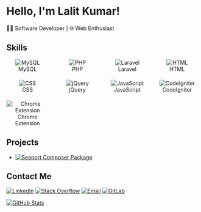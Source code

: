 # Hello, I'm Lalit Kumar!

👩‍💻 Software Developer | 🌐 Web Enthusiast 

## Skills
<div style="display: grid; grid-template-columns: repeat(4, 1fr); gap: 20px; text-align: center;">
  <div>
    <img src="https://img.icons8.com/color/48/000000/mysql.png" alt="MySQL"/>
    <br/>
    MySQL
  </div>
  <div>
    <img src="https://img.icons8.com/officel/48/000000/php-logo.png" alt="PHP"/>
    <br/>
    PHP
  </div>
  <div>
    <img src="https://img.icons8.com/ios-filled/50/000000/laravel.png" alt="Laravel"/>
    <br/>
    Laravel
  </div>
  <div>
    <img src="https://img.icons8.com/color/48/000000/html-5--v1.png" alt="HTML"/>
    <br/>
    HTML
  </div>
  <div>
    <img src="https://img.icons8.com/color/48/000000/css3.png" alt="CSS"/>
    <br/>
    CSS
  </div>
  <div>
    <img src="https://img.icons8.com/ios/50/000000/jquery.png" alt="jQuery"/>
    <br/>
    jQuery
  </div>
  <div>
    <img src="https://img.icons8.com/ios-filled/50/000000/javascript.png" alt="JavaScript"/>
    <br/>
    JavaScript
  </div>
  <div>
    <img src="https://img.icons8.com/ios/50/000000/codeigniter.png" alt="CodeIgniter"/>
    <br/>
    CodeIgniter
  </div>
  <div>
    <img src="https://img.icons8.com/color/48/000000/chrome.png" alt="Chrome Extension"/>
    <br/>
    Chrome Extension
  </div>
</div>

## Projects
- [![Seaport Composer Package](https://img.shields.io/badge/Seaport%20Package-4E5D94?style=for-the-badge&logo=composer&logoColor=white)](https://packagist.org/packages/seaport/database)

## Contact Me
[![LinkedIn](https://img.shields.io/badge/LinkedIn-0077B5?style=for-the-badge&logo=linkedin&logoColor=white)](https://www.linkedin.com/in/lalit-kumar-a0512a146)
[![Stack Overflow](https://img.shields.io/badge/Stack%20Overflow-FE7A16?style=for-the-badge&logo=stack-overflow&logoColor=white)](https://stackoverflow.com/users/9725461)
[![Email](https://img.shields.io/badge/Email-D14836?style=for-the-badge&logo=gmail&logoColor=white)](mailto:lalitrana396@gmail.com)
[![GitLab](https://img.shields.io/badge/GitLab-FC6D26?style=for-the-badge&logo=gitlab&logoColor=white)](https://gitlab.com/lalit_aspl)


[![GitHub Stats](https://github-readme-stats.vercel.app/api?username=lalit-aspl&show_icons=true)](https://github.com/lalit-aspl)
